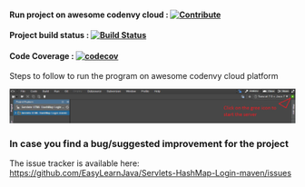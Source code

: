 
#### Run project on awesome codenvy cloud : [![Contribute](https://codenvy.com/factory/resources/codenvy-contribute.svg)](https://codenvy.com/f?id=u7yfuqpgavzh2m2u)
#### Project build status : [![Build Status](https://travis-ci.org/EasyLearnJava/Servlets-HashMap-Login-maven.svg?branch=master)](https://travis-ci.org/EasyLearnJava/Servlets-HashMap-Login-maven/)
#### Code Coverage : [![codecov](https://codecov.io/gh/EasyLearnJava/Servlets-HashMap-Login-maven/branch/master/graph/badge.svg)](https://codecov.io/gh/EasyLearnJava/Servlets-HashMap-Login-maven)

Steps to follow to run the program on awesome codenvy cloud platform

![alt tag](https://github.com/EasyLearnJava/Servlets-HTML-HashMap-Login-maven/blob/master/Codenvy_startserver.png)

### In case you find a bug/suggested improvement for the project
The issue tracker is available here: https://github.com/EasyLearnJava/Servlets-HashMap-Login-maven/issues 
